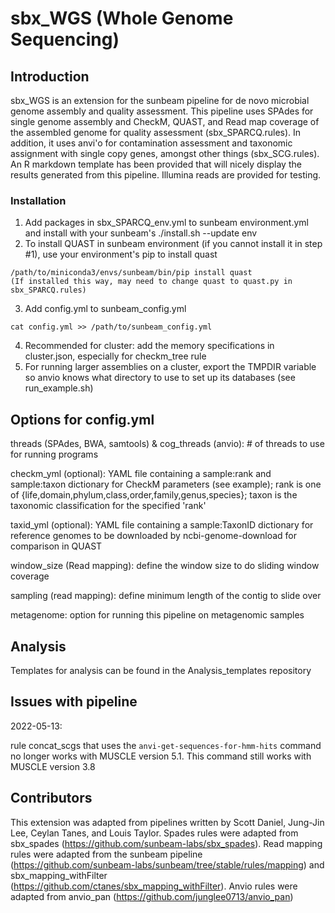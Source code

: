 # sbx_WGS (Whole Genome Sequencing)

## Introduction

sbx_WGS is an extension for the sunbeam pipeline for de novo microbial genome assembly and quality assessment. This pipeline uses SPAdes for single genome assembly and CheckM, QUAST, and Read map coverage of the assembled genome for quality assessment (sbx_SPARCQ.rules). In addition, it uses anvi'o for contamination assessment and taxonomic assignment with single copy genes, amongst other things (sbx_SCG.rules). An R markdown template has been provided that will nicely display the results generated from this pipeline. Illumina reads are provided for testing.

### Installation
1. Add packages in sbx_SPARCQ_env.yml to sunbeam environment.yml and install with your sunbeam's ./install.sh --update env
2. To install QUAST in sunbeam environment (if you cannot install it in step #1), use your environment's pip to install quast
```
/path/to/miniconda3/envs/sunbeam/bin/pip install quast
(If installed this way, may need to change quast to quast.py in sbx_SPARCQ.rules)
```
3. Add config.yml to sunbeam_config.yml
```
cat config.yml >> /path/to/sunbeam_config.yml
```
4. Recommended for cluster: add the memory specifications in cluster.json, especially for checkm_tree rule
5. For running larger assemblies on a cluster, export the TMPDIR variable so anvio knows what directory to use to set up its databases (see run_example.sh)

## Options for config.yml
threads (SPAdes, BWA, samtools) & cog_threads (anvio): # of threads to use for running programs

checkm_yml (optional): YAML file containing a sample:rank and sample:taxon dictionary for CheckM parameters (see example);
rank is one of {life,domain,phylum,class,order,family,genus,species};
taxon is the taxonomic classification for the specified 'rank'

taxid_yml (optional): YAML file containing a sample:TaxonID dictionary for reference genomes to be downloaded by ncbi-genome-download for comparison in QUAST

window_size (Read mapping): define the window size to do sliding window coverage

sampling (read mapping): define minimum length of the contig to slide over

metagenome: option for running this pipeline on metagenomic samples

## Analysis

Templates for analysis can be found in the Analysis_templates repository

## Issues with pipeline
2022-05-13:

rule concat_scgs that uses the `anvi-get-sequences-for-hmm-hits` command no longer works with MUSCLE version 5.1. This command still works with MUSCLE version 3.8

## Contributors
This extension was adapted from pipelines written by Scott Daniel, Jung-Jin Lee, Ceylan Tanes, and Louis Taylor. Spades rules were adapted from sbx_spades (https://github.com/sunbeam-labs/sbx_spades). Read mapping rules were adapted from the sunbeam pipeline (https://github.com/sunbeam-labs/sunbeam/tree/stable/rules/mapping) and sbx_mapping_withFilter (https://github.com/ctanes/sbx_mapping_withFilter). Anvio rules were adapted from anvio_pan (https://github.com/junglee0713/anvio_pan)